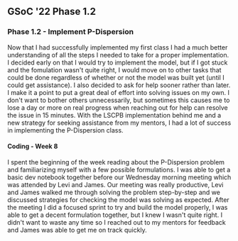 ## GSoC '22 Phase 1.2

### Phase 1.2 - Implement P-Dispersion
Now that I had successfully implemented my first class I had a much better understanding of all the steps I needed to take for a proper implementation. I decided early on that I would try to implement the model, but if I got stuck and the fomulation wasn't quite right, I would move on to other tasks that could be done regardless of whether or not the model was built yet (until I could get assistance). I also decided to ask for help sooner rather than later. I make it a point to put a great deal of effort into solving issues on my own. I don't want to bother others unnecessarily, but sometimes this causes me to lose a day or more on real progress when reaching out for help can resolve the issue in 15 minutes. With the LSCPB implementation behind me and a new strategy for seeking assistance from my mentors, I had a lot of success in implementing the P-Dispersion class. 

#### Coding - Week 8
I spent the beginning of the week reading about the P-Dispersion problem and familiarizing myself with a few possible formulations. I was able to get a basic dev notebook together before our Wednesday morning meeting which was attended by Levi and James. Our meeting was really productive, Levi and James walked me through solving the problem step-by-step and we discussed strategies for checking the model was solving as expected. After the meeting I did a focused sprint to try and build the model properly, I was able to get a decent formulation together, but I knew I wasn't quite right. I didn't want to waste any time so I reached out to my mentors for feedback and James was able to get me on track quickly. 
